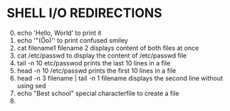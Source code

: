# SHELL I/O REDIRECTIONS
0. echo 'Hello, World'  to print it
1. echo '"(Ôo)'' to print confused smiley
2. cat filename1 filename 2 displays content of both files at once
3. cat /etc/passwd to display the content of /etc/passwd file
4. tail -n 10 etc/passwod prints the last 10 lines in a file
5. head -n 10 /etc/passwd prints the first 10 lines in a file
6. head -n 3 filename | tail -n 1 filename displays the second line without using sed
7. echo "Best school" special characterfile to create a file
8. 
